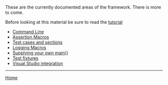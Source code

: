 These are the currently documented areas of the framework. There is more to come.

Before looking at this material be sure to read the [tutorial](tutorial.md)

* [Command Line](command-line.md)
* [Assertion Macros](assertions.md)
* [Test cases and sections](test-cases-and-sections.md)
* [Logging Macros](logging.md)
* [Supplying your own main()](own-main.md)
* [Test fixtures](test-fixtures.md)
* [Visual Studio integration](vs/vs-index.md)

---

[Home](../README.md)